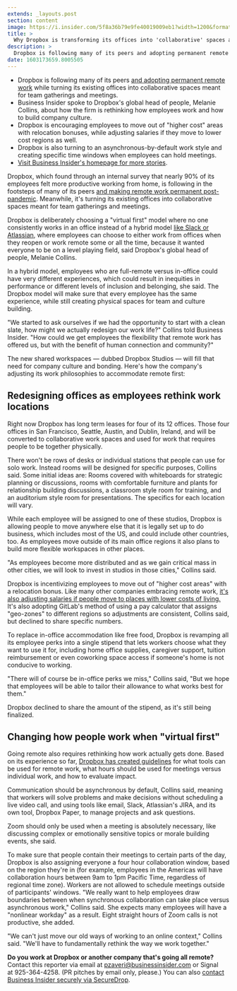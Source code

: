 ```yaml
--- 
extends: _layouts.post 
section: content 
image: https://i.insider.com/5f8a36b79e9fe40019009eb1?width=1200&format=jpeg 
title: > 
  Why Dropbox is transforming its offices into 'collaborative' spaces and assigning employees specific meeting 'windows,' according to the top exec leading the initiative 
description: > 
  Dropbox is following many of its peers and adopting permanent remote work while turning its existing offices into collaborative spaces meant for team gatherings and meetings.The Dropbox model will make sure that every employee has the same experience, while still creating physical spaces for team and culture building."How could we get employees the flexibility that remote work has offered us, but with the benefit of human connection and community?"Like many other companies embracing remote work, it's also adjusting salaries if people move to places with lower costs of living."We really want to help employees draw boundaries between when synchronous collaboration can take place versus asynchronous work," Collins said. 
date: 1603173659.8005505 
--- 
```

<div><ul class="summary-list">
<li>Dropbox is following many of its peers <a href="https://www.businessinsider.com/dropbox-letting-all-employees-work-from-home-permanently-2020-10">and adopting permanent remote work</a> while turning its existing offices into collaborative spaces meant for team gatherings and meetings.&#160;</li>
<li>Business Insider spoke to Dropbox's global head of people, Melanie Collins, about how the firm is rethinking how employees work and how to build company culture.&#160;</li>
<li>Dropbox is encouraging employees to move out of "higher cost" areas with relocation bonuses, while adjusting salaries if they move to lower cost regions as well.&#160;</li>
<li>Dropbox is also turning to an asynchronous-by-default work style and creating specific time windows when employees can hold meetings.&#160;</li>
<li><a href="https://www.businessinsider.com/?hprecirc-bullet">Visit Business Insider's homepage for more stories</a>.</li>
</ul>
<p id="gpt-post-enterprise-mobile_in_post_ad-fluid-1" class="ad ad-wrapper fluid in-post only-mobile"></p>

<p id="gpt-post-enterprise-desktop_in_post_ad-fluid-1" class="ad ad-wrapper fluid in-post only-desktop"></p>
<p>Dropbox, which found through an internal survey that nearly 90% of its employees felt more productive working from home, is following in the footsteps of many of its peers <a href="https://www.businessinsider.com/dropbox-letting-all-employees-work-from-home-permanently-2020-10">and making remote work permanent post-pandemic</a>. Meanwhile, it's turning its existing offices into collaborative spaces meant for team gatherings and meetings.&#160;</p><p>Dropbox is deliberately choosing a "virtual first" model where no one consistently works in an office instead of a hybrid model <a href="https://www.businessinsider.com/atlassian-says-employees-they-can-work-from-home-permanently-2020-8">like Slack or Atlassian</a>, where employees can choose to either work from offices when they reopen or work remote some or all the time, because it wanted everyone to be on a level playing field, said Dropbox's global head of people, Melanie Collins.</p><p>In a hybrid model, employees who are full-remote versus in-office could have very different experiences, which could result in inequities in performance or different levels of inclusion and belonging, she said. The Dropbox model will make sure that every employee has the same experience, while still creating physical spaces for team and culture building.</p><p>"We started to ask ourselves if we had the opportunity to start with a clean slate, how might we actually redesign our work life?" Collins told Business Insider. "How could we get employees the flexibility that remote work has offered us, but with the benefit of human connection and community?"</p><p>The new shared workspaces &#8212; dubbed Dropbox Studios &#8212; will fill that need for company culture and bonding. Here's how the company's adjusting its work philosophies to accommodate remote first:</p><h2><strong>Redesigning offices as employees rethink work locations&#160;</strong></h2><p>Right now Dropbox has long term leases for four of its 12 offices. Those four offices in San Francisco, Seattle, Austin, and Dublin, Ireland, and will be converted to collaborative work spaces and used for work that requires people to be together physically.&#160;</p><p>There won't be rows of desks or individual stations that people can use for solo work. Instead rooms will be designed for specific purposes, Collins said. Some initial ideas are: Rooms covered with whiteboards for strategic planning or discussions, rooms with comfortable furniture and plants for relationship building discussions, a classroom style room for training, and an auditorium style room for presentations. The specifics for each location will vary.</p><p>While each employee will be assigned to one of these studios, Dropbox is allowing people to move anywhere else that it is legally set up to do business, which includes most of the US, and could include other countries, too.&#160;As employees move outside of its main office regions it also plans to build more flexible workspaces in other places.&#160;</p>
<p id="gpt-post-enterprise-mobile_in_post_ad-fluid-2" class="ad ad-wrapper fluid in-post only-mobile"></p>

<p id="gpt-post-enterprise-desktop_in_post_ad-fluid-2" class="ad ad-wrapper fluid in-post only-desktop"></p>
<p>"As employees become more distributed and as we gain critical mass in other cities, we will look to invest in studios in those cities," Collins said.&#160;</p><p>Dropbox is incentivizing employees to move out of "higher cost areas" with a relocation bonus. Like many other companies embracing remote work, <a href="https://www.businessinsider.com/slack-increased-remote-work-cultural-operational-changes-robby-kwok-2020-6">it's also adjusting salaries if people move to places with lower costs of living.</a> It's also adopting GitLab's method of using a pay calculator that assigns "geo-zones" to different regions so adjustments are consistent, Collins said, but declined to share specific numbers.</p><p>To replace in-office accommodation like free food, Dropbox is revamping all its employee perks into a single stipend that lets workers choose what they want to use it for, including home office supplies, caregiver support, tuition reimbursement or even coworking space access if someone's home is not conducive to working.&#160;</p><p>"There will of course be in-office perks we miss," Collins said, "But we hope that employees will be able to tailor their allowance to what works best for them."</p><p>Dropbox declined to share the amount of the stipend, as it's still being finalized.&#160;</p><h2><strong>Changing how people work when "virtual first"</strong></h2><p>Going remote also requires rethinking how work actually gets done. Based on its experience so far, <a href="https://blog.dropbox.com/collections/virtual-first-toolkit">Dropbox has created guidelines</a> for what tools can be used for remote work, what hours should be used for meetings versus individual work, and how to evaluate impact.&#160;</p><p>Communication should be asynchronous by default, Collins said, meaning that workers will solve problems and make decisions without scheduling a live video call, and using tools like email, Slack, Atlassian's JIRA, and its own tool, Dropbox Paper, to manage projects and ask questions.&#160;</p><p>Zoom should only be used when a meeting is absolutely necessary, like discussing complex or emotionally sensitive topics or morale building events, she said.&#160;</p>
<p id="gpt-post-enterprise-mobile_in_post_ad-fluid-3" class="ad ad-wrapper fluid in-post only-mobile"></p>

<p id="gpt-post-enterprise-desktop_in_post_ad-fluid-3" class="ad ad-wrapper fluid in-post only-desktop"></p>
<p>To make sure that people contain their meetings to certain parts of the day, Dropbox is also assigning everyone a four hour collaboration window, based on the region they're in (for example, employees in the Americas will have collaboration hours between 9am to 1pm Pacific Time, regardless of regional time zone). Workers are not allowed to schedule meetings outside of participants' windows. "We really want to help employees draw boundaries between when synchronous collaboration can take place versus asynchronous work," Collins said. She expects many employees will have a "nonlinear workday" as a result. Eight straight hours of Zoom calls is not productive, she added.&#160;</p><p>"We can't just move our old ways of working to an online context," Collins said. "We'll have to fundamentally rethink the way we work together."</p><p><strong>Do you work at Dropbox or another company that's going all remote? </strong>Contact this reporter via email at&#160;<a href="mailto:pzaveri@businessinsider.com">pzaveri@businessinsider.com</a>&#160;or Signal at&#160;925-364-4258. (PR pitches by email only, please.)&#160;You can also&#160;<a href="https://www.businessinsider.com/how-to-tip-business-insider-securely-guide-signal-securedrop-2017-6">contact Business Insider securely via SecureDrop</a>.</p>
                  </div>